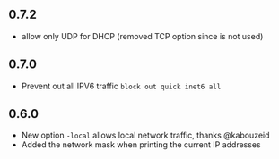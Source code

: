 ## 0.7.2
* allow only UDP for DHCP (removed TCP option since is not used)

## 0.7.0
* Prevent out all IPV6 traffic `block out quick inet6 all`

## 0.6.0
* New option `-local` allows local network traffic, thanks @kabouzeid
* Added the network mask when printing the current IP addresses
